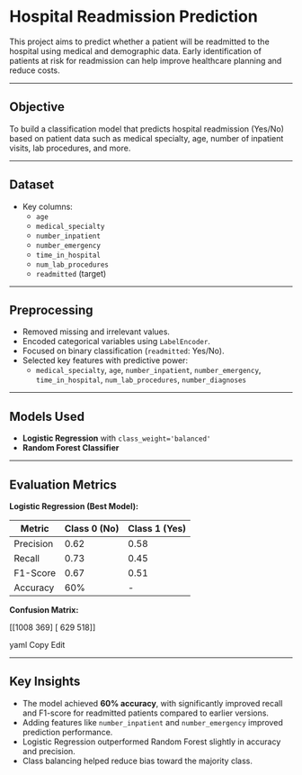#  Hospital Readmission Prediction

This project aims to predict whether a patient will be readmitted to the hospital using medical and demographic data. Early identification of patients at risk for readmission can help improve healthcare planning and reduce costs.

---

##  Objective

To build a classification model that predicts hospital readmission (Yes/No) based on patient data such as medical specialty, age, number of inpatient visits, lab procedures, and more.

---

##  Dataset


- Key columns:
  - `age`
  - `medical_specialty`
  - `number_inpatient`
  - `number_emergency`
  - `time_in_hospital`
  - `num_lab_procedures`
  - `readmitted` (target)

---

## Preprocessing

- Removed missing and irrelevant values.
- Encoded categorical variables using `LabelEncoder`.
- Focused on binary classification (`readmitted`: Yes/No).
- Selected key features with predictive power:
  - `medical_specialty`, `age`, `number_inpatient`, `number_emergency`, `time_in_hospital`, `num_lab_procedures`, `number_diagnoses`

---

##  Models Used

- **Logistic Regression** with `class_weight='balanced'`
- **Random Forest Classifier**

---

##  Evaluation Metrics

**Logistic Regression (Best Model):**

| Metric        | Class 0 (No) | Class 1 (Yes) |
|---------------|--------------|---------------|
| Precision     | 0.62         | 0.58          |
| Recall        | 0.73         | 0.45          |
| F1-Score      | 0.67         | 0.51          |
| Accuracy      | 60%          | -             |

**Confusion Matrix:**

[[1008 369]
[ 629 518]]

yaml
Copy
Edit

---

##  Key Insights

- The model achieved **60% accuracy**, with significantly improved recall and F1-score for readmitted patients compared to earlier versions.
- Adding features like `number_inpatient` and `number_emergency` improved prediction performance.
- Logistic Regression outperformed Random Forest slightly in accuracy and precision.
- Class balancing helped reduce bias toward the majority class.

